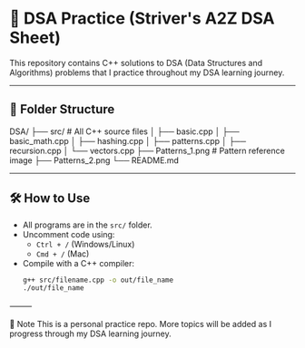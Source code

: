# 🧠 DSA Practice (Striver's A2Z DSA Sheet)

This repository contains C++ solutions to DSA (Data Structures and Algorithms) problems that I practice throughout my DSA learning journey.

---

## 📁 Folder Structure

DSA/
├── src/                    # All C++ source files
│   ├── basic.cpp
│   ├── basic_math.cpp
│   ├── hashing.cpp
│   ├── patterns.cpp
│   ├── recursion.cpp
│   └── vectors.cpp
├── Patterns_1.png          # Pattern reference image
├── Patterns_2.png
└── README.md

---

## 🛠 How to Use

- All programs are in the `src/` folder.
- Uncomment code using:
  - `Ctrl + /` (Windows/Linux)
  - `Cmd + /` (Mac)
- Compile with a C++ compiler:
  ```bash
  g++ src/filename.cpp -o out/file_name
  ./out/file_name

⸻

📌 Note
This is a personal practice repo. More topics will be added as I progress through my DSA learning journey.
